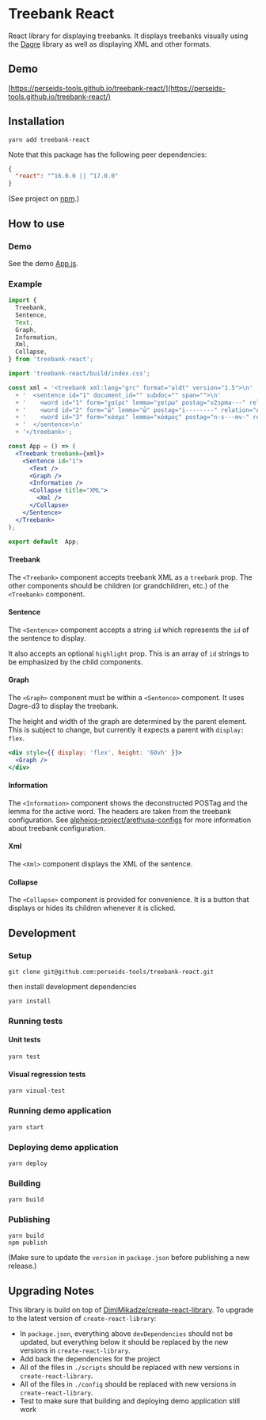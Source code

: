 # Treebank React

React library for displaying treebanks.
It displays treebanks visually using the [Dagre](https://github.com/dagrejs/dagre) library
as well as displaying XML and other formats.

## Demo

[https://perseids-tools.github.io/treebank-react/](https://perseids-tools.github.io/treebank-react/)

## Installation

`yarn add treebank-react`

Note that this package has the following peer dependencies:

```json
{
  "react": "^16.0.0 || ^17.0.0"
}
```

(See project on [npm](https://www.npmjs.com/package/treebank-react).)

## How to use

### Demo

See the demo [App.js](/src/demo/App/App.js).

### Example

```jsx
import {
  Treebank,
  Sentence,
  Text,
  Graph,
  Information,
  Xml,
  Collapse,
} from 'treebank-react';

import 'treebank-react/build/index.css';

const xml = '<treebank xml:lang="grc" format="aldt" version="1.5">\n'
  + '  <sentence id="1" document_id="" subdoc="" span="">\n'
  + '    <word id="1" form="χαῖρε" lemma="χαίρω" postag="v2spma---" relation="PRED" head="0"/>\n'
  + '    <word id="2" form="ὦ" lemma="ὦ" postag="i--------" relation="AuxZ" head="3"/>\n'
  + '    <word id="3" form="κόσμε" lemma="κόσμος" postag="n-s---mv-" relation="ExD" head="1"/>\n'
  + '  </sentence>\n'
  + '</treebank>';

const App = () => (
  <Treebank treebank={xml}>
    <Sentence id="1">
      <Text />
      <Graph />
      <Information />
      <Collapse title="XML">
        <Xml />
      </Collapse>
    </Sentence>
  </Treebank>
);

export default  App;
```

#### Treebank

The `<Treebank>` component accepts treebank XML as a `treebank` prop.
The other components should be children (or grandchildren, etc.) of the `<Treebank>` component.

#### Sentence

The `<Sentence>` component accepts a string `id` which represents the `id` of the
sentence to display.

It also accepts an optional `highlight` prop. This is an array of `id` strings to be
emphasized by the child components.

#### Graph

The `<Graph>` component must be within a `<Sentence>` component.
It uses Dagre-d3 to display the treebank.

The height and width of the graph are determined by the parent element.
This is subject to change, but currently it expects a parent with `display: flex`.

```jsx
<div style={{ display: 'flex', height: '60vh' }}>
  <Graph />
</div>
```

#### Information

The `<Information>` component shows the deconstructed POSTag and the lemma for the active word.
The headers are taken from the treebank configuration.
See [alpheios-project/arethusa-configs](https://github.com/alpheios-project/arethusa-configs) for more information about treebank configuration.

#### Xml

The `<Xml>` component displays the XML of the sentence.

#### Collapse

The `<Collapse>` component is provided for convenience.
It is a button that displays or hides its children whenever it is clicked.

## Development

### Setup

```
git clone git@github.com:perseids-tools/treebank-react.git
```

then install development dependencies

```
yarn install
```

### Running tests

#### Unit tests

`yarn test`

#### Visual regression tests

`yarn visual-test`

### Running demo application

`yarn start`

### Deploying demo application

`yarn deploy`

### Building

`yarn build`

### Publishing

```
yarn build
npm publish
```

(Make sure to update the `version` in `package.json` before publishing a new release.)

## Upgrading Notes

This library is build on top of [DimiMikadze/create-react-library](https://github.com/DimiMikadze/create-react-library).
To upgrade to the latest version of `create-react-library`:

* In `package.json`, everything above `devDependencies` should not be updated,
  but everything below it should be replaced by the new versions in `create-react-library`.
* Add back the dependencies for the project
* All of the files in `./scripts` should be replaced with new versions in `create-react-library`.
* All of the files in `./config` should be replaced with new versions in `create-react-library`.
* Test to make sure that building and deploying demo application still work
